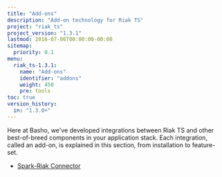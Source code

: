 ```yaml
---
title: "Add-ons"
description: "Add-on technology for Riak TS"
project: "riak_ts"
project_version: "1.3.1"
lastmod: 2016-07-06T00:00:00-00:00
sitemap:
  priority: 0.1
menu:
  riak_ts-1.3.1:
    name: "Add-ons"
    identifier: "addons"
    weight: 450
    pre: tools
toc: true
version_history:
  in: "1.3.0+"
---
```


Here at Basho, we've developed integrations between Riak TS and other best-of-breed components in your application stack. Each integration, called an add-on, is explained in this section, from installation to feature-set.

* [Spark-Riak Connector](spark-riak-connector)
